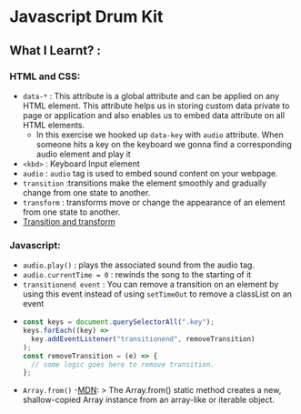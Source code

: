 # Javascript Drum Kit

## What I Learnt? :

### HTML and CSS:

- `data-*` : This attribute is a global attribute and can be applied on any HTML element. This attribute helps us in storing custom data private to page or application and also enables us to embed data attribute on all HTML elements.
  - In this exercise we hooked up `data-key` with `audio` attribute. When someone hits a key on the keyboard we gonna find a corresponding audio element and play it
- `<kbd>` : Keyboard Input element
- `audio` : `audio` tag is used to embed sound content on your webpage.
- `transition` :transitions make the element smoothly and gradually change from one state to another.
- `transform` : transforms move or change the appearance of an element from one state to another.
- [Transition and transform](https://thoughtbot.com/blog/transitions-and-transforms#:~:text=So%20what%20are%20transforms%20and,from%20one%20state%20to%20another.)

### Javascript:

- `audio.play()` : plays the associated sound from the audio tag.
- `audio.currentTime = 0` : rewinds the song to the starting of it
- `transitionend event` : You can remove a transition on an element by using this event instead of using `setTimeOut` to remove a classList on an event
- ```js
  const keys = document.querySelectorAll(".key");
  keys.forEach((key) =>
    key.addEventListener("transitionend", removeTransition)
  );
  const removeTransition = (e) => {
    // some logic goes here to remove transition.
  };
  ```
- `Array.from()` -[MDN](https://developer.mozilla.org/en-US/docs/Web/JavaScript/Reference/Global_Objects/Array/from): > The Array.from() static method creates a new, shallow-copied Array instance from an array-like or iterable object.
